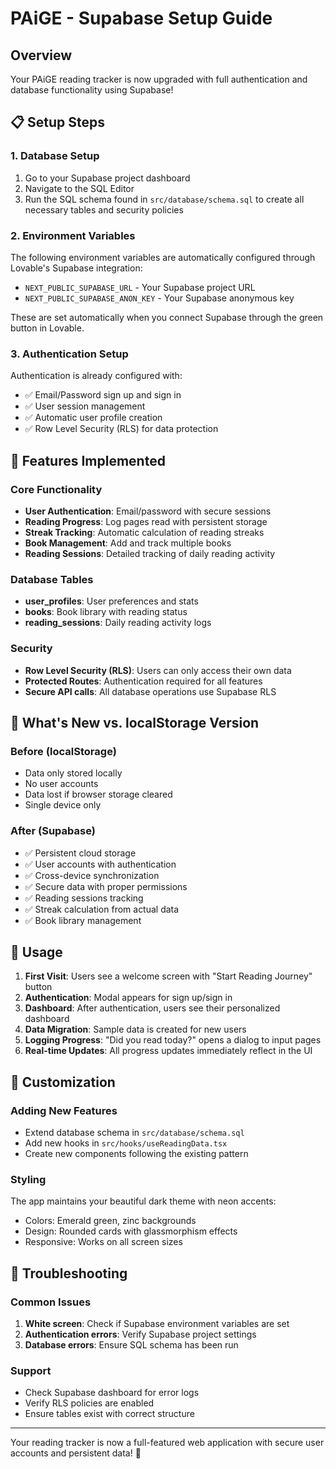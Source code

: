 # PAiGE - Supabase Setup Guide

## Overview
Your PAiGE reading tracker is now upgraded with full authentication and database functionality using Supabase!

## 📋 Setup Steps

### 1. Database Setup
1. Go to your Supabase project dashboard
2. Navigate to the SQL Editor
3. Run the SQL schema found in `src/database/schema.sql` to create all necessary tables and security policies

### 2. Environment Variables
The following environment variables are automatically configured through Lovable's Supabase integration:
- `NEXT_PUBLIC_SUPABASE_URL` - Your Supabase project URL
- `NEXT_PUBLIC_SUPABASE_ANON_KEY` - Your Supabase anonymous key

These are set automatically when you connect Supabase through the green button in Lovable.

### 3. Authentication Setup
Authentication is already configured with:
- ✅ Email/Password sign up and sign in
- ✅ User session management
- ✅ Automatic user profile creation
- ✅ Row Level Security (RLS) for data protection

## 🚀 Features Implemented

### Core Functionality
- **User Authentication**: Email/password with secure sessions
- **Reading Progress**: Log pages read with persistent storage
- **Streak Tracking**: Automatic calculation of reading streaks
- **Book Management**: Add and track multiple books
- **Reading Sessions**: Detailed tracking of daily reading activity

### Database Tables
- **user_profiles**: User preferences and stats
- **books**: Book library with reading status
- **reading_sessions**: Daily reading activity logs

### Security
- **Row Level Security (RLS)**: Users can only access their own data
- **Protected Routes**: Authentication required for all features
- **Secure API calls**: All database operations use Supabase RLS

## 🎯 What's New vs. localStorage Version

### Before (localStorage)
- Data only stored locally
- No user accounts
- Data lost if browser storage cleared
- Single device only

### After (Supabase)
- ✅ Persistent cloud storage
- ✅ User accounts with authentication
- ✅ Cross-device synchronization
- ✅ Secure data with proper permissions
- ✅ Reading sessions tracking
- ✅ Streak calculation from actual data
- ✅ Book library management

## 📱 Usage

1. **First Visit**: Users see a welcome screen with "Start Reading Journey" button
2. **Authentication**: Modal appears for sign up/sign in
3. **Dashboard**: After authentication, users see their personalized dashboard
4. **Data Migration**: Sample data is created for new users
5. **Logging Progress**: "Did you read today?" opens a dialog to input pages
6. **Real-time Updates**: All progress updates immediately reflect in the UI

## 🔧 Customization

### Adding New Features
- Extend database schema in `src/database/schema.sql`
- Add new hooks in `src/hooks/useReadingData.tsx`
- Create new components following the existing pattern

### Styling
The app maintains your beautiful dark theme with neon accents:
- Colors: Emerald green, zinc backgrounds
- Design: Rounded cards with glassmorphism effects
- Responsive: Works on all screen sizes

## 🐛 Troubleshooting

### Common Issues
1. **White screen**: Check if Supabase environment variables are set
2. **Authentication errors**: Verify Supabase project settings
3. **Database errors**: Ensure SQL schema has been run

### Support
- Check Supabase dashboard for error logs
- Verify RLS policies are enabled
- Ensure tables exist with correct structure

---

Your reading tracker is now a full-featured web application with secure user accounts and persistent data! 🎉